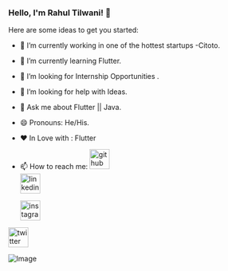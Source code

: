 ### Hello, I'm **Rahul Tilwani**! 👋



Here are some ideas to get you started:

- 🔭 I’m currently working in one of the hottest startups -Citoto.
- 🌱 I’m currently learning Flutter.
- 👯 I’m looking for Internship Opportunities .
- 🤔 I’m looking for help with Ideas.
- 💬 Ask me about Flutter || Java.
- 😄 Pronouns: He/His.
- ❤️ In Love with : Flutter
- 📫 How to reach me: 
 [<img
   src='https://cdn.jsdelivr.net/npm/simple-icons@3.0.1/icons/github.svg'
   alt='github' height='40'>](https://github.com/rahul975337)   
                [<img
   src='https://cdn.jsdelivr.net/npm/simple-icons@3.0.1/icons/linkedin.svg' alt='linkedin'   
   height='40'>](https://www.linkedin.com/in/rahul-tilwani-965291194/)
 
  [<img   
   src='https://cdn.jsdelivr.net/npm/simple-icons@3.0.1/icons/instagram.svg'
   alt='instagram'   
   height='40'>](https://www.instagram.com/rahul_tilwani_12/)

 [<img   
   src='https://cdn.jsdelivr.net/npm/simple-icons@3.0.1/icons/twitter.svg'
   alt='twitter' height='40'>](https://twitter.com/RahulTilwaniRt)

  


![Image](https://github-readme-stats.vercel.app/api?username=rahul975337&&show_icons=true&title_color=ffffff&icon_color=bb2acf&text_color=daf7dc&bg_color=151515)
